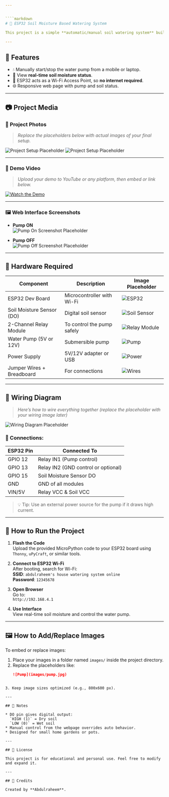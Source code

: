 ```yaml
---


````markdown
# 🌱 ESP32 Soil Moisture Based Watering System

This project is a simple **automatic/manual soil watering system** built using an ESP32. It reads soil moisture using a **digital soil sensor (DO pin)** and controls a water pump via a web interface.

---
```


## 🔧 Features

- 💧 Manually start/stop the water pump from a mobile or laptop.
- 🌾 View **real-time soil moisture status**.
- 📡 ESP32 acts as a Wi-Fi Access Point, so **no internet required**.
- 🌐 Responsive web page with pump and soil status.

---

## 📷 Project Media

### 📸 Project Photos
> _Replace the placeholders below with actual images of your final setup._

![Project Setup Placeholder](https://mail.google.com/mail/u/0?ui=2&ik=3c17c968ae&attid=0.1&permmsgid=msg-f:1834543163020371978&th=19759b4974f3680a&view=fimg&realattid=19759b442f9cfd1ada71&disp=thd&attbid=ANGjdJ8EZW41f_uo6-lXjOu52zRZsj0WM_C5-3HufhnaNRLU_qSa93201oaY_E-bjHTWL-dPo6DRperHbetbob0NEWB4owFLCCTu38PNJJ0AZop4T9bZtPRGVkcW5LY&ats=2524608000000&sz=w1920-h946)
![Project Setup Placeholder](https://mail.google.com/mail/u/0?ui=2&ik=3c17c968ae&attid=0.2&permmsgid=msg-f:1834543163020371978&th=19759b4974f3680a&view=fimg&realattid=19759b442f9cfc396262&disp=thd&attbid=ANGjdJ9ML12JvaLGnoqnDxF0DEVjuxWQklvhs2QA7kA-j9Egy2uRUnt-cvFanhp8jynRe94LnFkeksR96PURDBJ0oAo6iNYcDsiQdW1quZNGgF_SvJwYP-s5EECr0b4&ats=2524608000000&sz=w1920-h946)

---

### 🎥 Demo Video
> _Upload your demo to YouTube or any platform, then embed or link below._

[![Watch the Demo](images/video-thumbnail-placeholder.jpg)](https://example.com)

---

### 🖼 Web Interface Screenshots

- **Pump ON**  
  ![Pump On Screenshot Placeholder](images/pump-on-placeholder.png)

- **Pump OFF**  
  ![Pump Off Screenshot Placeholder](images/pump-off-placeholder.png)

---

## 🧰 Hardware Required

| Component              | Description                         | Image Placeholder |
|------------------------|-------------------------------------|-------------------|
| ESP32 Dev Board        | Microcontroller with Wi-Fi          | ![ESP32](images/esp32-placeholder.jpg) |
| Soil Moisture Sensor (DO) | Digital soil sensor               | ![Soil Sensor](images/soil-sensor-placeholder.jpg) |
| 2-Channel Relay Module | To control the pump safely          | ![Relay Module](images/relay-placeholder.jpg) |
| Water Pump (5V or 12V) | Submersible pump                    | ![Pump](images/pump-placeholder.jpg) |
| Power Supply           | 5V/12V adapter or USB               | ![Power](images/power-placeholder.jpg) |
| Jumper Wires + Breadboard | For connections                  | ![Wires](images/wires-placeholder.jpg) |

---

## 🧠 Wiring Diagram

> _Here’s how to wire everything together (replace the placeholder with your wiring image later)_

![Wiring Diagram Placeholder](images/wiring-diagram-placeholder.jpg)

### 📌 Connections:

| ESP32 Pin | Connected To           |
|----------|------------------------|
| GPIO 12  | Relay IN1 (Pump control) |
| GPIO 13  | Relay IN2 (GND control or optional) |
| GPIO 15  | Soil Moisture Sensor DO |
| GND      | GND of all modules      |
| VIN/5V   | Relay VCC & Soil VCC    |

> 💡 Tip: Use an external power source for the pump if it draws high current.

---

## 🚀 How to Run the Project

1. **Flash the Code**  
   Upload the provided MicroPython code to your ESP32 board using `Thonny`, `uPyCraft`, or similar tools.

2. **Connect to ESP32 Wi-Fi**  
   After booting, search for Wi-Fi:  
   **SSID**: `abdulraheem's house watering system online`  
   **Password**: `12345678`

3. **Open Browser**  
   Go to:  
   `http://192.168.4.1`

4. **Use Interface**  
   View real-time soil moisture and control the water pump.

---

## 🖼 How to Add/Replace Images

To embed or replace images:

1. Place your images in a folder named `images/` inside the project directory.
2. Replace the placeholders like:
   ```markdown
   ![Pump](images/pump.jpg)
````

3. Keep image sizes optimized (e.g., 800x600 px).

---

## 🧾 Notes

* DO pin gives digital output:
  `HIGH (1)` = Dry soil
  `LOW (0)` = Wet soil
* Manual control from the webpage overrides auto behavior.
* Designed for small home gardens or pots.

---

## 📌 License

This project is for educational and personal use. Feel free to modify and expand it.

---

## 🙌 Credits

Created by **Abdulraheem**.

